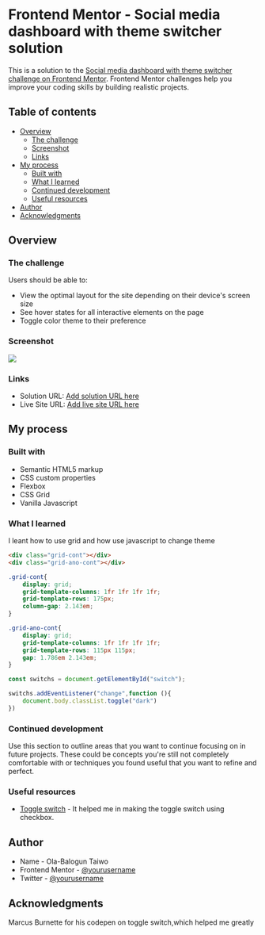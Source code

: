 # Frontend Mentor - Social media dashboard with theme switcher solution

This is a solution to the [Social media dashboard with theme switcher challenge on Frontend Mentor](https://www.frontendmentor.io/challenges/social-media-dashboard-with-theme-switcher-6oY8ozp_H). Frontend Mentor challenges help you improve your coding skills by building realistic projects. 

## Table of contents

- [Overview](#overview)
  - [The challenge](#the-challenge)
  - [Screenshot](#screenshot)
  - [Links](#links)
- [My process](#my-process)
  - [Built with](#built-with)
  - [What I learned](#what-i-learned)
  - [Continued development](#continued-development)
  - [Useful resources](#useful-resources)
- [Author](#author)
- [Acknowledgments](#acknowledgments)

## Overview

### The challenge

Users should be able to:

- View the optimal layout for the site depending on their device's screen size
- See hover states for all interactive elements on the page
- Toggle color theme to their preference

### Screenshot

![](./screenshot.jpg)

### Links

- Solution URL: [Add solution URL here](https://your-solution-url.com)
- Live Site URL: [Add live site URL here](https://your-live-site-url.com)

## My process

### Built with

- Semantic HTML5 markup
- CSS custom properties
- Flexbox
- CSS Grid
- Vanilla Javascript


### What I learned

I leant how to use grid and how use javascript to change theme

```html
<div class="grid-cont"></div>
<div class="grid-ano-cont"></div>
```
```css
.grid-cont{
    display: grid;
    grid-template-columns: 1fr 1fr 1fr 1fr;
    grid-template-rows: 175px;
    column-gap: 2.143em; 
}

.grid-ano-cont{
    display: grid;
    grid-template-columns: 1fr 1fr 1fr 1fr;
    grid-template-rows: 115px 115px;
    gap: 1.786em 2.143em;
}
```
```js
const switchs = document.getElementById("switch");

switchs.addEventListener("change",function (){
    document.body.classList.toggle("dark")
})
```


### Continued development

Use this section to outline areas that you want to continue focusing on in future projects. These could be concepts you're still not completely comfortable with or techniques you found useful that you want to refine and perfect.

### Useful resources

- [Toggle switch](https://codepen.io/mburnette/pen/LxNxNg) - It helped me in making the toggle switch using checkbox.


## Author

- Name - Ola-Balogun Taiwo
- Frontend Mentor - [@yourusername](https://www.frontendmentor.io/profile/Tiazzy)
- Twitter - [@yourusername](https://www.twitter.com/TayworT)

## Acknowledgments

Marcus Burnette for his codepen on toggle switch,which helped me greatly
